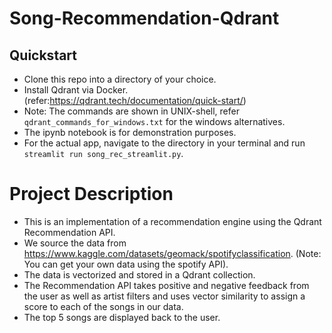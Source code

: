 # Song-Recommendation-Qdrant

## Quickstart
* Clone this repo into a directory of your choice.
* Install Qdrant via Docker. (refer:https://qdrant.tech/documentation/quick-start/)
* Note: The commands are shown in UNIX-shell, refer `qdrant_commands_for_windows.txt` for the windows alternatives.
* The ipynb notebook is for demonstration purposes.
* For the actual app, navigate to the directory in your terminal and run `streamlit run song_rec_streamlit.py`.

# Project Description
* This is an implementation of a recommendation engine using the Qdrant Recommendation API.
* We source the data from https://www.kaggle.com/datasets/geomack/spotifyclassification. (Note: You can get your own data using the spotify API).
* The data is vectorized and stored in a Qdrant collection.
* The Recommendation API takes positive and negative feedback from the user as well as artist filters and uses vector similarity to assign a score to each of the songs in our data.
* The top 5 songs are displayed back to the user. 
